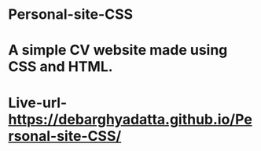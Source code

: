 # Personal-site-CSS

<h1>A simple CV website made using CSS and HTML.<h1>
 
 # Live-url-https://debarghyadatta.github.io/Personal-site-CSS/
